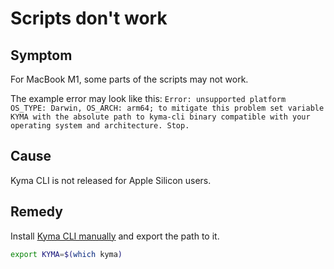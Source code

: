 
# Scripts don't work


## Symptom

For MacBook M1, some parts of the scripts may not work.

The example error may look like this: `Error: unsupported platform OS_TYPE: Darwin, OS_ARCH: arm64; to mitigate this problem set variable KYMA with the absolute path to kyma-cli binary compatible with your operating system and architecture. Stop.`

## Cause

Kyma CLI is not released for Apple Silicon users.

## Remedy

Install [Kyma CLI manually](https://github.com/kyma-project/cli#installation) and export the path to it.

   ```bash
   export KYMA=$(which kyma)
   ```